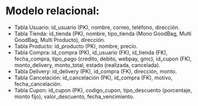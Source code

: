 # Modelo relacional:

- Tabla Usuario: id_usuario (PK), nombre, correo, teléfono, dirección.
- Tabla Tienda: id_tienda (PK), nombre, tipo_tienda (Mono GoodBag, Multi GoodBag, Multi Producto), dirección.
- Tabla Producto: id_producto (PK), nombre, precio.
- Tabla Compra: id_compra (PK), id_usuario (FK), id_tienda (FK), fecha_compra, tipo_pago (credito, debito, webpay, gmc), id_cupon (FK), monto_delivery, monto_total, estado (realizada, cancelada).
- Tabla Delivery: id_delivery (PK), id_compra (FK), dirección, monto.
- Tabla Cancelación: id_cancelación (PK), id_compra (FK), motivo, fecha_cancelación.
- Tabla Cupon: id_cupon (PK), codigo_cupon, tipo_descuento (porcentaje, monto fijo), valor_descuento, fecha_vencimiento.
